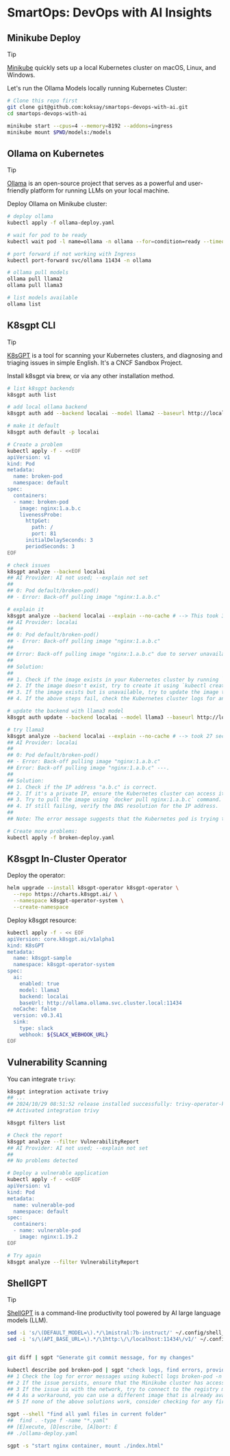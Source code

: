 # SmartOps: DevOps with AI Insights

## Minikube Deploy

> [!TIP]
> [Minikube](https://minikube.sigs.k8s.io/docs/) quickly sets up a local Kubernetes cluster on macOS, Linux, and Windows.

Let's run the Ollama Models locally running Kubernetes Cluster:

```bash
# Clone this repo first
git clone git@github.com:koksay/smartops-devops-with-ai.git
cd smartops-devops-with-ai

minikube start --cpus=4 --memory=8192 --addons=ingress
minikube mount $PWD/models:/models
```

## Ollama on Kubernetes

> [!TIP]
> [Ollama](https://ollama.com/) is an open-source project that serves as a powerful and user-friendly platform for running LLMs on your local machine.

Deploy Ollama on Minikube cluster:

```bash
# deploy ollama
kubectl apply -f ollama-deploy.yaml

# wait for pod to be ready
kubectl wait pod -l name=ollama -n ollama --for=condition=ready --timeout=600s

# port forward if not working with Ingress
kubectl port-forward svc/ollama 11434 -n ollama 

# ollama pull models
ollama pull llama2
ollama pull llama3

# list models available
ollama list
```

## K8sgpt CLI

> [!TIP]
> [K8sGPT](https://k8sgpt.ai/) is a tool for scanning your Kubernetes clusters, and diagnosing and triaging issues in simple English. It's a CNCF Sandbox Project.

Install k8sgpt via brew, or via any other installation method.

```bash
# list k8sgpt backends
k8sgpt auth list 

# add local ollama backend
k8sgpt auth add --backend localai --model llama2 --baseurl http://localhost:11434/v1

# make it default
k8sgpt auth default -p localai

# Create a problem
kubectl apply -f - <<EOF
apiVersion: v1
kind: Pod
metadata:
  name: broken-pod
  namespace: default
spec:
  containers:
  - name: broken-pod
    image: nginx:1.a.b.c
    livenessProbe:
      httpGet:
        path: /
        port: 81
      initialDelaySeconds: 3
      periodSeconds: 3
EOF

# check issues
k8sgpt analyze --backend localai
## AI Provider: AI not used; --explain not set
##
## 0: Pod default/broken-pod()
## - Error: Back-off pulling image "nginx:1.a.b.c"

# explain it
k8sgpt analyze --backend localai --explain --no-cache # --> This took 35 sec
## AI Provider: localai
##
## 0: Pod default/broken-pod()
## - Error: Back-off pulling image "nginx:1.a.b.c"
##
## Error: Back-off pulling image "nginx:1.a.b.c" due to server unavailable. Retrying in 30s...
##
## Solution:
##
## 1. Check if the image exists in your Kubernetes cluster by running `kubectl get imagenginx:1.a.b.c`
## 2. If the image doesn't exist, try to create it using `kubectl create image nginx:1.a.b.c`
## 3. If the image exists but is unavailable, try to update the image tag by running `kubectl tag imagenginx:1.a.b.c nginx:1.a.b.c`
## 4. If the above steps fail, check the Kubernetes cluster logs for any errors or issues.

# update the backend with llama3 model
k8sgpt auth update --backend localai --model llama3 --baseurl http://localhost:11434/v1

# try llama3
k8sgpt analyze --backend localai --explain --no-cache # --> took 27 secs with llama3
## AI Provider: localai
##
## 0: Pod default/broken-pod()
## - Error: Back-off pulling image "nginx:1.a.b.c"
## Error: Back-off pulling image "nginx:1.a.b.c" ---.
##
## Solution: 
## 1. Check if the IP address "a.b.c" is correct.
## 2. If it's a private IP, ensure the Kubernetes cluster can access it.
## 3. Try to pull the image using `docker pull nginx:1.a.b.c` command.
## 4. If still failing, verify the DNS resolution for the IP address.
##
## Note: The error message suggests that the Kubernetes pod is trying to pull an image with an IP address as its tag, which is not a valid Docker image reference.

# Create more problems:
kubectl apply -f broken-deploy.yaml
```

## K8sgpt In-Cluster Operator

Deploy the operator:

```bash
helm upgrade --install k8sgpt-operator k8sgpt-operator \
  --repo https://charts.k8sgpt.ai/ \
  --namespace k8sgpt-operator-system \
  --create-namespace
```

Deploy k8sgpt resource:

```bash
kubectl apply -f - << EOF
apiVersion: core.k8sgpt.ai/v1alpha1
kind: K8sGPT
metadata:
  name: k8sgpt-sample
  namespace: k8sgpt-operator-system
spec:
  ai:
    enabled: true
    model: llama3
    backend: localai
    baseUrl: http://ollama.ollama.svc.cluster.local:11434
  noCache: false
  version: v0.3.41
  sink:
    type: slack
    webhook: ${SLACK_WEBHOOK_URL}
EOF
```

## Vulnerability Scanning

You can integrate `trivy`:

```bash
k8sgpt integration activate trivy
## ...
## 2024/10/29 08:51:52 release installed successfully: trivy-operator-k8sgpt/trivy-operator-0.24.1
## Activated integration trivy

k8sgpt filters list

# Check the report
k8sgpt analyze --filter VulnerabilityReport
## AI Provider: AI not used; --explain not set
##
## No problems detected

# Deploy a vulnerable application
kubectl apply -f - <<EOF
apiVersion: v1
kind: Pod
metadata:
  name: vulnerable-pod
  namespace: default
spec:
  containers:
  - name: vulnerable-pod
    image: nginx:1.19.2
EOF

# Try again
k8sgpt analyze --filter VulnerabilityReport
```

## ShellGPT

> [!TIP]
> [ShellGPT](https://github.com/TheR1D/shell_gpt) is a command-line productivity tool powered by AI large language models (LLM).

```bash
sed -i 's/\(DEFAULT_MODEL=\).*/\1mistral:7b-instruct/' ~/.config/shell_gpt/.sgptrc
sed -i 's/\(API_BASE_URL=\).*/\1http:\/\/localhost:11434\/v1/' ~/.config/shell_gpt/.sgptrc


git diff | sgpt "Generate git commit message, for my changes"

kubectl describe pod broken-pod | sgpt "check logs, find errors, provide possible solutions"
## 1 Check the log for error messages using kubectl logs broken-pod -n default. Look for any issues related to image pullbackoff.
## 2 If the issue persists, ensure that the Minikube cluster has access to the Docker registry where the nginx:1.a.b.c image is located. You can do this by checking if the Docker daemon is running on your host machine and if it's connected to the Minikube cluster.
## 3 If the issue is with the network, try to connect to the registry manually from within the Minikube environment using docker pull nginx:1.a.b.c. If this fails, there might be a network configuration problem in your Minikube setup.
## 4 As a workaround, you can use a different image that is already available on the Minikube cluster or manually push the required image to the Minikube Docker daemon.
## 5 If none of the above solutions work, consider checking for any firewall rules or other system configurations that might be blocking the image pull.

sgpt --shell "find all yaml files in current folder"
##  find . -type f -name "*.yaml"
## [E]xecute, [D]escribe, [A]bort: E
## ./ollama-deploy.yaml

sgpt -s "start nginx container, mount ./index.html"
```
